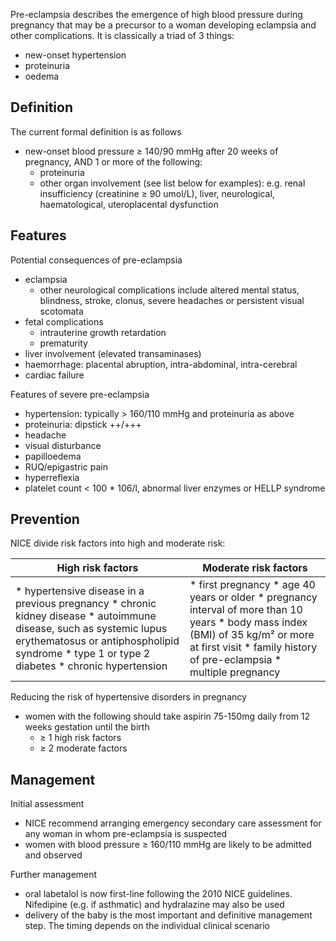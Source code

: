 Pre\-eclampsia describes the emergence of high blood pressure during pregnancy that may be a precursor to a woman developing eclampsia and other complications. It is classically a triad of 3 things:  
* new\-onset hypertension
* proteinuria
* oedema

  
Definition
----------

  
The current formal definition is as follows  
* new\-onset blood pressure ≥ 140/90 mmHg after 20 weeks of pregnancy, AND 1 or more of the following:
	+ proteinuria
	+ other organ involvement (see list below for examples): e.g. renal insufficiency (creatinine ≥ 90 umol/L), liver, neurological, haematological, uteroplacental dysfunction

  
Features
--------

  
Potential consequences of pre\-eclampsia  
* eclampsia
	+ other neurological complications include altered mental status, blindness, stroke, clonus, severe headaches or persistent visual scotomata
* fetal complications
	+ intrauterine growth retardation
	+ prematurity
* liver involvement (elevated transaminases)
* haemorrhage: placental abruption, intra\-abdominal, intra\-cerebral
* cardiac failure

  
Features of severe pre\-eclampsia  
* hypertension: typically \> 160/110 mmHg and proteinuria as above
* proteinuria: dipstick \+\+/\+\+\+
* headache
* visual disturbance
* papilloedema
* RUQ/epigastric pain
* hyperreflexia
* platelet count \< 100 \* 106/l, abnormal liver enzymes or HELLP syndrome

  
Prevention
----------

  
NICE divide risk factors into high and moderate risk:  
  


| High risk factors | Moderate risk factors |
| --- | --- |
| * hypertensive disease in a previous pregnancy * chronic kidney disease * autoimmune disease, such as systemic lupus erythematosus or antiphospholipid syndrome * type 1 or type 2 diabetes * chronic hypertension | * first pregnancy * age 40 years or older * pregnancy interval of more than 10 years * body mass index (BMI) of 35 kg/m² or more at first visit * family history of pre\-eclampsia * multiple pregnancy |

  
Reducing the risk of hypertensive disorders in pregnancy  
* women with the following should take aspirin 75\-150mg daily from 12 weeks gestation until the birth
	+ ≥ 1 high risk factors
	+ ≥ 2 moderate factors

  
Management
----------

  
Initial assessment  
* NICE recommend arranging emergency secondary care assessment for any woman in whom pre\-eclampsia is suspected
* women with blood pressure ≥ 160/110 mmHg are likely to be admitted and observed

  
Further management  
* oral labetalol is now first\-line following the 2010 NICE guidelines. Nifedipine (e.g. if asthmatic) and hydralazine may also be used
* delivery of the baby is the most important and definitive management step. The timing depends on the individual clinical scenario
